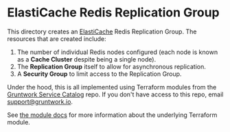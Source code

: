 # ElastiCache Redis Replication Group

This directory creates an [ElastiCache](http://docs.aws.amazon.com/AmazonElastiCache/latest/UserGuide/WhatIs.html)
Redis Replication Group. The resources that are created include:

1. The number of individual Redis nodes configured (each node is known as a **Cache Cluster** despite being a single
   node).
1. The **Replication Group** itself to allow for asynchronous replication.
1. A **Security Group** to limit access to the Replication Group.

Under the hood, this is all implemented using Terraform modules from the [Gruntwork Service
Catalog](https://github.com/gruntwork-io/terraform-aws-service-catalog) repo. If you don't have access to this repo, email
[support@gruntwork.io](mailto:support@gruntwork.io).

See [the module docs](https://github.com/gruntwork-io/terraform-aws-service-catalog/tree/v0.58.0/modules/data-stores/redis) for more
information about the underlying Terraform module.
